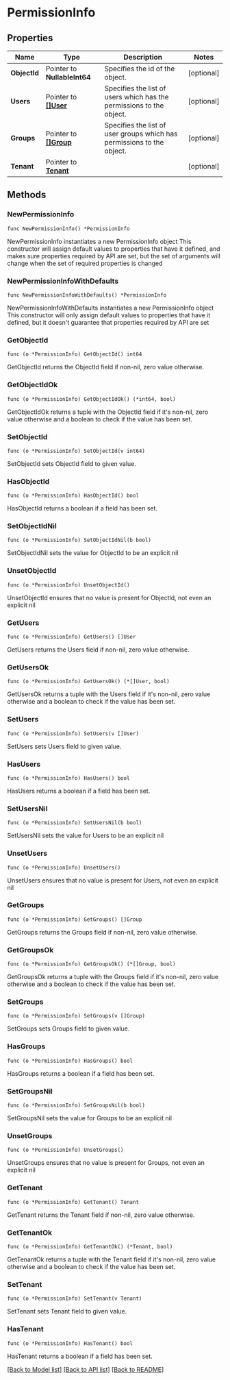 # PermissionInfo

## Properties

Name | Type | Description | Notes
------------ | ------------- | ------------- | -------------
**ObjectId** | Pointer to **NullableInt64** | Specifies the id of the object. | [optional] 
**Users** | Pointer to [**[]User**](User.md) | Specifies the list of users which has the permissions to the object. | [optional] 
**Groups** | Pointer to [**[]Group**](Group.md) | Specifies the list of user groups which has permissions to the object. | [optional] 
**Tenant** | Pointer to [**Tenant**](Tenant.md) |  | [optional] 

## Methods

### NewPermissionInfo

`func NewPermissionInfo() *PermissionInfo`

NewPermissionInfo instantiates a new PermissionInfo object
This constructor will assign default values to properties that have it defined,
and makes sure properties required by API are set, but the set of arguments
will change when the set of required properties is changed

### NewPermissionInfoWithDefaults

`func NewPermissionInfoWithDefaults() *PermissionInfo`

NewPermissionInfoWithDefaults instantiates a new PermissionInfo object
This constructor will only assign default values to properties that have it defined,
but it doesn't guarantee that properties required by API are set

### GetObjectId

`func (o *PermissionInfo) GetObjectId() int64`

GetObjectId returns the ObjectId field if non-nil, zero value otherwise.

### GetObjectIdOk

`func (o *PermissionInfo) GetObjectIdOk() (*int64, bool)`

GetObjectIdOk returns a tuple with the ObjectId field if it's non-nil, zero value otherwise
and a boolean to check if the value has been set.

### SetObjectId

`func (o *PermissionInfo) SetObjectId(v int64)`

SetObjectId sets ObjectId field to given value.

### HasObjectId

`func (o *PermissionInfo) HasObjectId() bool`

HasObjectId returns a boolean if a field has been set.

### SetObjectIdNil

`func (o *PermissionInfo) SetObjectIdNil(b bool)`

 SetObjectIdNil sets the value for ObjectId to be an explicit nil

### UnsetObjectId
`func (o *PermissionInfo) UnsetObjectId()`

UnsetObjectId ensures that no value is present for ObjectId, not even an explicit nil
### GetUsers

`func (o *PermissionInfo) GetUsers() []User`

GetUsers returns the Users field if non-nil, zero value otherwise.

### GetUsersOk

`func (o *PermissionInfo) GetUsersOk() (*[]User, bool)`

GetUsersOk returns a tuple with the Users field if it's non-nil, zero value otherwise
and a boolean to check if the value has been set.

### SetUsers

`func (o *PermissionInfo) SetUsers(v []User)`

SetUsers sets Users field to given value.

### HasUsers

`func (o *PermissionInfo) HasUsers() bool`

HasUsers returns a boolean if a field has been set.

### SetUsersNil

`func (o *PermissionInfo) SetUsersNil(b bool)`

 SetUsersNil sets the value for Users to be an explicit nil

### UnsetUsers
`func (o *PermissionInfo) UnsetUsers()`

UnsetUsers ensures that no value is present for Users, not even an explicit nil
### GetGroups

`func (o *PermissionInfo) GetGroups() []Group`

GetGroups returns the Groups field if non-nil, zero value otherwise.

### GetGroupsOk

`func (o *PermissionInfo) GetGroupsOk() (*[]Group, bool)`

GetGroupsOk returns a tuple with the Groups field if it's non-nil, zero value otherwise
and a boolean to check if the value has been set.

### SetGroups

`func (o *PermissionInfo) SetGroups(v []Group)`

SetGroups sets Groups field to given value.

### HasGroups

`func (o *PermissionInfo) HasGroups() bool`

HasGroups returns a boolean if a field has been set.

### SetGroupsNil

`func (o *PermissionInfo) SetGroupsNil(b bool)`

 SetGroupsNil sets the value for Groups to be an explicit nil

### UnsetGroups
`func (o *PermissionInfo) UnsetGroups()`

UnsetGroups ensures that no value is present for Groups, not even an explicit nil
### GetTenant

`func (o *PermissionInfo) GetTenant() Tenant`

GetTenant returns the Tenant field if non-nil, zero value otherwise.

### GetTenantOk

`func (o *PermissionInfo) GetTenantOk() (*Tenant, bool)`

GetTenantOk returns a tuple with the Tenant field if it's non-nil, zero value otherwise
and a boolean to check if the value has been set.

### SetTenant

`func (o *PermissionInfo) SetTenant(v Tenant)`

SetTenant sets Tenant field to given value.

### HasTenant

`func (o *PermissionInfo) HasTenant() bool`

HasTenant returns a boolean if a field has been set.


[[Back to Model list]](../README.md#documentation-for-models) [[Back to API list]](../README.md#documentation-for-api-endpoints) [[Back to README]](../README.md)


